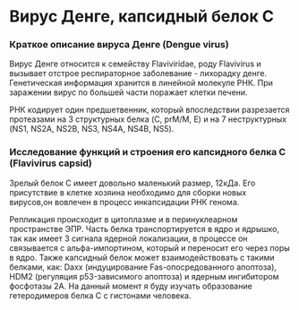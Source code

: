 # Вирус Денге, капсидный белок С
### Краткое описание вируса Денге (Dengue virus)
<p> Вирус Денге относится к семейству Flaviviridae, роду Flavivirus и вызывает отстрое респираторное заболевание - лихорадку денге. Генетическая информация хранится в линейной молекуле РНК. При заражении вирус по большей части поражает клетки печени. </p>
<p>РНК кодирует один предшетвенник, который впоследствии разрезается протеазами на 3 структурных белка (C, prM/M, E) и на 7 неструктурных (NS1, NS2A, NS2B, NS3, NS4A, NS4B, NS5).</p>

### Исследование функций и строения его капсидного белка С (Flavivirus capsid)
<p> Зрелый белок С имеет довольно маленький размер, 12кДа. Его присутствие в клетке хозяина необходимо для сборки новых вирусов,он вовлечен в процесс инкапсидации РНК генома. </p>
<p> Репликация происходит в цитоплазме и в перинуклеарном пространстве ЭПР. Часть белка транспортируется в ядро и ядрышко, так как имеет 3 сигнала ядерной локализации, в процессе он связывается с альфа-импортином, который и переносит его через поры в ядро. Также капсидный белок может взаимодействовать с такими белками, как: Daxx (индуцирование Fas-опосредованного апоптоза), HDM2 (регуляция p53-зависимого апоптоза) и ядерным ингибитором фосфотазы 2А. На данный момент я буду изучать образование гетеродимеров белка С с гистонами человека. </p>
